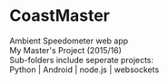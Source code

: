 # CoastMaster

Ambient Speedometer web app <br />
My Master's Project (2015/16) <br />
Sub-folders include seperate projects: <br />
Python | Android | node.js | websockets
